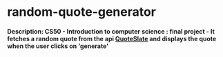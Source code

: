 # random-quote-generator
#### Description: CS50 - Introduction to computer science : final project - It fetches a random quote from the api [QuoteSlate](https://github.com/musheer360/QuoteSlate) and displays the quote when the user clicks on 'generate'
